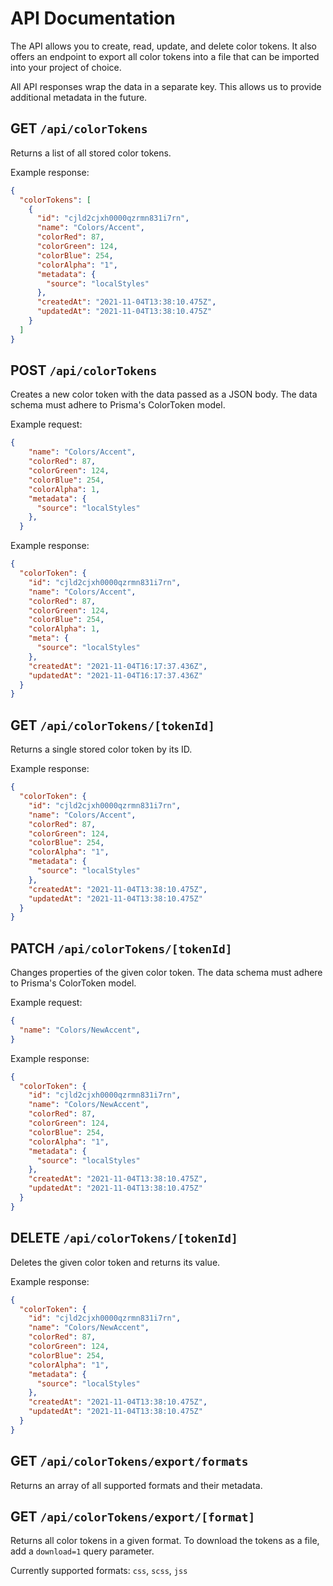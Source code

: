 # API Documentation

The API allows you to create, read, update, and delete color tokens. It also offers an endpoint to export all color tokens into a file that can be imported into your project of choice.

All API responses wrap the data in a separate key. This allows us to provide additional metadata in the future.

## GET `/api/colorTokens`

Returns a list of all stored color tokens. 

Example response:

```json
{
  "colorTokens": [
    {
      "id": "cjld2cjxh0000qzrmn831i7rn",
      "name": "Colors/Accent",
      "colorRed": 87,
      "colorGreen": 124,
      "colorBlue": 254,
      "colorAlpha": "1",
      "metadata": {
        "source": "localStyles"
      },
      "createdAt": "2021-11-04T13:38:10.475Z",
      "updatedAt": "2021-11-04T13:38:10.475Z"
    }
  ]
}
```

## POST `/api/colorTokens`

Creates a new color token with the data passed as a JSON body. The data schema must adhere to Prisma's ColorToken model. 

Example request:

```json
{
    "name": "Colors/Accent",
    "colorRed": 87,
    "colorGreen": 124,
    "colorBlue": 254,
    "colorAlpha": 1,
    "metadata": {
      "source": "localStyles"
    },
  }
```

Example response:

```json
{
  "colorToken": {
    "id": "cjld2cjxh0000qzrmn831i7rn",
    "name": "Colors/Accent",
    "colorRed": 87,
    "colorGreen": 124,
    "colorBlue": 254,
    "colorAlpha": 1,
    "meta": {
      "source": "localStyles"
    },
    "createdAt": "2021-11-04T16:17:37.436Z",
    "updatedAt": "2021-11-04T16:17:37.436Z"
  }
}
```

## GET `/api/colorTokens/[tokenId]`

Returns a single stored color token by its ID. 

Example response:

```json
{
  "colorToken": {
    "id": "cjld2cjxh0000qzrmn831i7rn",
    "name": "Colors/Accent",
    "colorRed": 87,
    "colorGreen": 124,
    "colorBlue": 254,
    "colorAlpha": "1",
    "metadata": {
      "source": "localStyles"
    },
    "createdAt": "2021-11-04T13:38:10.475Z",
    "updatedAt": "2021-11-04T13:38:10.475Z"
  }
}
```

## PATCH `/api/colorTokens/[tokenId]`

Changes properties of the given color token. The data schema must adhere to Prisma's ColorToken model. 

Example request:

```json
{
  "name": "Colors/NewAccent",
}
```

Example response:

```json
{
  "colorToken": {
    "id": "cjld2cjxh0000qzrmn831i7rn",
    "name": "Colors/NewAccent",
    "colorRed": 87,
    "colorGreen": 124,
    "colorBlue": 254,
    "colorAlpha": "1",
    "metadata": {
      "source": "localStyles"
    },
    "createdAt": "2021-11-04T13:38:10.475Z",
    "updatedAt": "2021-11-04T13:38:10.475Z"
  }
}
```

## DELETE `/api/colorTokens/[tokenId]`

Deletes the given color token and returns its value. 

Example response:

```json
{
  "colorToken": {
    "id": "cjld2cjxh0000qzrmn831i7rn",
    "name": "Colors/NewAccent",
    "colorRed": 87,
    "colorGreen": 124,
    "colorBlue": 254,
    "colorAlpha": "1",
    "metadata": {
      "source": "localStyles"
    },
    "createdAt": "2021-11-04T13:38:10.475Z",
    "updatedAt": "2021-11-04T13:38:10.475Z"
  }
}
```

## GET `/api/colorTokens/export/formats`

Returns an array of all supported formats and their metadata.

## GET `/api/colorTokens/export/[format]`

Returns all color tokens in a given format. To download the tokens as a file, add a `download=1` query parameter.

Currently supported formats: `css`, `scss`, `jss`